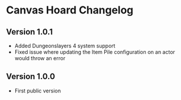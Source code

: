 # Canvas Hoard Changelog 

## Version 1.0.1
- Added Dungeonslayers 4 system support
- Fixed issue where updating the Item Pile configuration on an actor would throw an error

## Version 1.0.0
- First public version